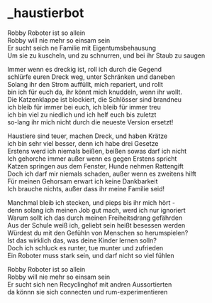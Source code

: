 # _haustierbot

Robby Roboter ist so allein  
Robby will nie mehr so einsam sein  
Er sucht seich ne Familie mit Eigentumsbehausung  
Um sie zu kuscheln, und zu schnurren, und bei ihr Staub zu saugen

Immer wenn es dreckig ist, roll ich durch die Gegend  
schlürfe euren Dreck weg, unter Schränken und daneben  
Solang ihr den Strom auffüllt, mich repariert, und rollt  
bin ich für euch da, ihr könnt mich knuddeln, wenn ihr wollt.  
Die Katzenklappe ist blockiert, die Schlösser sind brandneu  
ich bleib für immer bei euch, ich bleib für immer treu  
ich bin viel zu niedlich und ich helf euch bis zuletzt  
so-lang ihr mich nicht durch die neueste Version ersetzt!

Haustiere sind teuer, machen Dreck, und haben Krätze  
ich bin sehr viel besser, denn ich habe drei Gesetze  
Erstens werd ich niemals beißen, beißen sowas darf ich nicht  
Ich gehorche immer außer wenn es gegen Erstens spricht  
Katzen springen aus dem Fenster, Hunde nehmen Rattengift  
Doch ich darf mir niemals schaden, außer wenn es zweitens hilft  
Für meinen Gehorsam erwart ich keine Dankbarkeit  
Ich brauche nichts, außer dass ihr meine Familie seid!

Manchmal bleib ich stecken, und pieps bis ihr mich hört -  
denn solang ich meinen Job gut mach, werd ich nur ignoriert  
Warum sollt ich das durch meinen Freiheitsdrang gefährden  
Aus der Schule weiß ich, geliebt sein heißt besessen werden  
Würdest du mit den Gefühln von Menschen so herumspielen?  
Ist das wirklich das, was deine Kinder lernen solln?  
Doch ich schluck es runter, tue munter und zufrieden  
Ein Roboter muss stark sein, und darf nicht so viel fühlen

Robby Roboter ist so allein  
Robby will nie mehr so einsam sein  
Er sucht sich nen Recyclinghof mit andren Aussortierten  
da könnn sie sich connecten und rum-experimentieren

